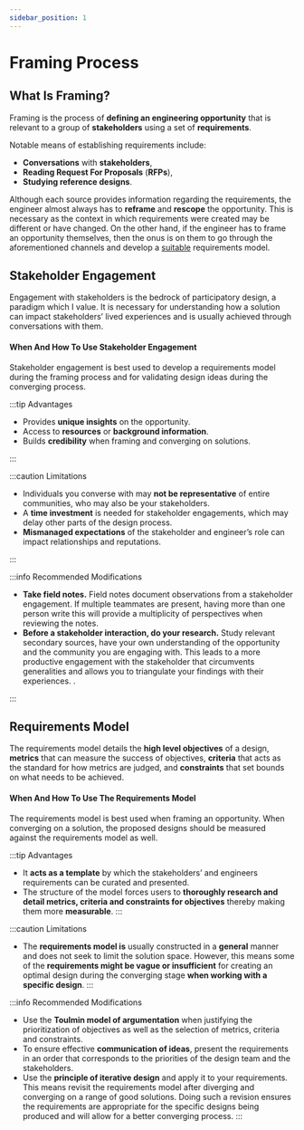 ```yaml
---
sidebar_position: 1
---
```


# Framing Process

## What Is Framing?

Framing is the process of **defining an engineering opportunity** that is relevant to a group of **stakeholders** using a set of **requirements**. 

Notable means of establishing requirements include: 
* **Conversations** with **stakeholders**, 
* **Reading Request For Proposals** (**RFPs**),
* **Studying reference designs**.

Although each source provides information regarding the requirements, the engineer almost always has to **reframe** and **rescope** the opportunity. This is necessary as the context in which requirements were created may be different or have changed. On the other hand, if the engineer has to frame an opportunity themselves, then the onus is on them to go through the aforementioned channels and develop a [suitable](my-website/docs/Framing/suitable-requirements.md) requirements model. 

## Stakeholder Engagement

Engagement with stakeholders is the bedrock of participatory design, a paradigm which I value.  It is necessary for understanding how a solution can impact stakeholders’ lived experiences and is usually achieved through conversations with them.

#### When And How To Use Stakeholder Engagement

Stakeholder engagement is best used to develop a requirements model during the framing process and for validating design ideas during the converging process. 

<!-- #### Advantages

* Provides **unique insights** on the opportunity.
* Access to **resources** or **background information**. 
* Builds **credibility** when framing and converging on solutions. -->

:::tip Advantages

* Provides **unique insights** on the opportunity.
* Access to **resources** or **background information**. 
* Builds **credibility** when framing and converging on solutions.

::: 


:::caution Limitations

* Individuals you converse with may **not be representative** of entire communities, who may also be your stakeholders.
* A **time investment** is needed for stakeholder engagements, which may delay other parts of the design process.
* **Mismanaged expectations** of the stakeholder and engineer’s role can impact relationships and reputations.

::: 

<!-- 
#### Limitations

* Individuals you converse with may **not be representative** of entire communities, who may also be your stakeholders.
* A **time investment** is needed for stakeholder engagements, which may delay other parts of the design process.
* **Mismanaged expectations** of the stakeholder and engineer’s role can impact relationships and reputations. -->

:::info Recommended Modifications

* **Take field notes.** Field notes document observations from a stakeholder engagement. If multiple teammates are present, having more than one person write this will provide a multiplicity of perspectives when reviewing the notes. 
* **Before a stakeholder interaction, do your research.** Study relevant secondary sources, have your own understanding of the opportunity and the community you are engaging with. This leads to a more productive engagement with the stakeholder that circumvents generalities and allows you to triangulate your findings with their experiences. .

:::



<!-- #### Recommended Modifications

* **Take field notes.** Field notes document observations from a stakeholder engagement. If multiple teammates are present, having more than one person write this will provide a multiplicity of perspectives when reviewing the notes. 
* **Before a stakeholder interaction, do your research.** Study relevant secondary sources, have your own understanding of the opportunity and the community you are engaging with. This leads to a more productive engagement with the stakeholder that circumvents generalities and allows you to triangulate your findings with their experiences.  -->

<!-- 
```jsx title="src/pages/my-react-page.js"
import React from 'react';
import Layout from '@theme/Layout';

export default function MyReactPage() {
  return (
    <Layout>
      <h1>My React page</h1>
      <p>This is a React page</p>
    </Layout>
  );
}
```

A new page is now available at `http://localhost:3000/my-react-page`.

## Create your first Markdown Page

Create a file at `src/pages/my-markdown-page.md`:

```mdx title="src/pages/my-markdown-page.md"
# My Markdown page

This is a Markdown page
```

A new page is now available at `http://localhost:3000/my-markdown-page`.
 -->

<!-- Add **Markdown or React** files to `src/pages` to create a **standalone page**:

- `src/pages/index.js` -> `localhost:3000/`
- `src/pages/foo.md` -> `localhost:3000/foo`
- `src/pages/foo/bar.js` -> `localhost:3000/foo/bar` -->

## Requirements Model

The requirements model details the **high level objectives** of a design, **metrics** that can measure the success of objectives, **criteria** that acts as the standard for how metrics are judged, and **constraints** that set bounds on what needs to be achieved. 

#### When And How To Use The Requirements Model

The requirements model is best used when framing an opportunity. When converging on a solution, the proposed designs should be measured against the requirements model as well.

:::tip Advantages
* It **acts as a template** by which the stakeholders’ and engineers requirements can be curated and presented.
* The structure of the model forces users to **thoroughly research and detail metrics, criteria and constraints for objectives** thereby making them more **measurable**.
:::

:::caution Limitations
* The **requirements model is** usually constructed in a **general** manner and does not seek to limit the solution space. However, this means some of the **requirements might be vague or insufficient** for creating an optimal design during the converging stage **when working with a specific design**.
:::

:::info Recommended Modifications
* Use the **Toulmin model of argumentation** when justifying the prioritization of objectives as well as the selection of metrics, criteria and constraints.
* To ensure effective **communication of ideas**, present the requirements in an order that corresponds to the priorities of the design team and the stakeholders.
* Use the **principle of iterative design** and apply it to your requirements. This means revisit the requirements model after diverging and converging on a range of good solutions. Doing such a revision ensures the requirements are appropriate for the specific designs being produced and will allow for a better converging process.
:::